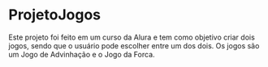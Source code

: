 # ProjetoJogos
Este projeto foi feito em um curso da Alura e tem como objetivo criar dois jogos, sendo que o usuário pode escolher entre um dos dois. Os jogos são um Jogo de Advinhação e o Jogo da Forca.
